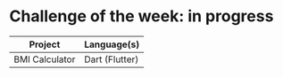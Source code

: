 # Challenge of the week: in progress


| Project |  Language(s)|
|-----|-----|
| BMI Calculator | Dart (Flutter) |
